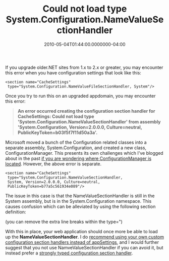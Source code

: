 ﻿---
title: Could not load type System.Configuration.NameValueSectionHandler
date: "2010-05-04T01:44:00.0000000-04:00"
description: "If you upgrade older.NET sites from 1.x to 2.x or greater, you may encounter this error when you have configuration settings that look like this:"
featuredImage: img/could-not-load-type-system-configuration-namevaluesectionhandler-featured.png
---

If you upgrade older.NET sites from 1.x to 2.x or greater, you may encounter this error when you have configuration settings that look like this:

```
<section name="CacheSettings"
 type="System.Configuration.NameValueFileSectionHandler, System"/>
```

Once you try to run this on an upgraded appdomain, you may encounter this error:

> **An error occurred creating the configuration section handler for CacheSettings: Could not load type 'System.Configuration.NameValueSectionHandler' from assembly 'System.Configuration, Version=2.0.0.0, Culture=neutral, PublicKeyToken=b03f5f7f11d50a3a'.**

Microsoft moved a bunch of the Configuration related classes into a separate assembly, System.Configuration, and created a new class, ConfigurationManager. This presents its own challenges which I've blogged about in the past [if you are wondering where ConfigurationManager is located](http://aspadvice.com/blogs/ssmith/archive/2005/08/26/1912.aspx). However, the above error is separate.

```
<section name="CacheSettings"
 type="System.Configuration.NameValueSectionHandler,
 System, Version=2.0.0.0, Culture=neutral,
 PublicKeyToken=b77a5c561934e089"/>
```

The issue in this case is that the NameValueSectionHandler is still in the System assembly, but is in the System.Configuration namespace. This causes confusion which can be alleviated by using the following section definition:

(you can remove the extra line breaks within the type=")

With this in place, your web application should once more be able to load up the **NameValueSectionHandler**. I do [recommend using your own custom configuration section handlers instead of appSettings](https://ardalis.com/avoid-appsettings-usage-in-controls-or-shared-libraries), and I would further suggest that you not use NamveValueSectionHandler if you can avoid it, but instead prefer a [strongly typed configuration section handler](https://ardalis.com/custom-configuration-section-handlers).

